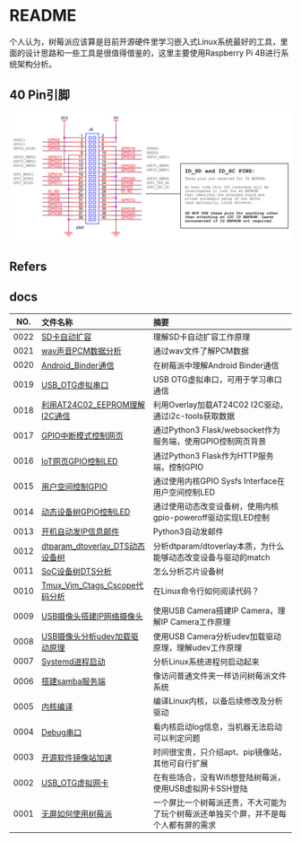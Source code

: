 # README

个人认为，树莓派应该算是目前开源硬件里学习嵌入式Linux系统最好的工具，里面的设计思路和一些工具是很值得借鉴的，这里主要使用Raspberry Pi 4B进行系统架构分析。

## 40 Pin引脚

![Shematic_RPI_40_Pin.png](docs/images/Shematic_RPI_40_Pin.png)

## Refers

## docs

NO.|文件名称|摘要
:--:|:--|:--
0022| [SD卡自动扩容](docs/0022_SD卡自动扩容.md) | 理解SD卡自动扩容工作原理
0021| [wav声音PCM数据分析](docs/0021_wav声音PCM数据分析.md) | 通过wav文件了解PCM数据
0020| [Android_Binder通信](docs/0020_Android_Binder通信.md) | 在树莓派中理解Android Binder通信
0019| [USB_OTG虚拟串口](docs/0019_USB_OTG虚拟串口.md) | USB OTG虚拟串口，可用于学习串口通信
0018| [利用AT24C02_EEPROM理解I2C通信](docs/0018_利用AT24C02_EEPROM理解I2C通信.md) | 利用Overlay加载AT24C02 I2C驱动，通过i2c-tools获取数据
0017| [GPIO中断模式控制网页](docs/0017_GPIO中断模式控制网页.md) | 通过Python3 Flask/websocket作为服务端，使用GPIO控制网页背景
0016| [IoT网页GPIO控制LED](docs/0016_IoT网页GPIO控制LED.md) | 通过Python3 Flask作为HTTP服务端，控制GPIO
0015| [用户空间控制GPIO](docs/0015_用户空间控制GPIO.md) | 通过使用内核GPIO Sysfs Interface在用户空间控制LED
0014| [动态设备树GPIO控制LED](docs/0014_动态设备树GPIO控制LED.md) | 通过使用动态改变设备树，使用内核gpio-poweroff驱动实现LED控制
0013| [开机自动发IP信息邮件](docs/0013_开机自动发IP信息邮件.md) | Python3自动发邮件
0012| [dtparam_dtoverlay_DTS动态设备树](docs/0012_dtparam_dtoverlay_DTS动态设备树.md) | 分析dtparam/dtoverlay本质，为什么能够动态改变设备与驱动的match
0011| [SoC设备树DTS分析](docs/0011_SoC设备树DTS分析.md) | 怎么分析芯片设备树
0010| [Tmux_Vim_Ctags_Cscope代码分析](docs/0010_Tmux_Vim_Ctags_Cscope代码分析.md) | 在Linux命令行如何阅读代码？
0009| [USB摄像头搭建IP网络摄像头](docs/0009_USB摄像头搭建IP网络摄像头.md) | 使用USB Camera搭建IP Camera，理解IP Camera工作原理
0008| [USB摄像头分析udev加载驱动原理](docs/0008_USB摄像头分析udev加载驱动原理.md) | 使用USB Camera分析udev加载驱动原理，理解udev工作原理
0007| [Systemd进程启动](docs/0007_Systemd进程启动.md) | 分析Linux系统进程何启动起来
0006| [搭建samba服务端](docs/0006_搭建samba服务端.md) | 像访问普通文件夹一样访问树莓派文件系统
0005| [内核编译](docs/0005_内核编译.md) | 编译Linux内核，以备后续修改及分析驱动
0004| [Debug串口](docs/0004_Debug串口.md) | 看内核启动log信息，当机器无法启动可以判定问题
0003| [开源软件镜像站加速](docs/0003_开源软件镜像站加速.md) | 时间很宝贵，只介绍apt、pip镜像站，其他可自行扩展
0002| [USB_OTG虚拟网卡](docs/0002_USB_OTG虚拟网卡.md) | 在有些场合，没有Wifi想登陆树莓派，使用USB虚拟网卡SSH登陆
0001| [无屏如何使用树莓派](docs/0001_无屏如何使用树莓派.md) | 一个屏比一个树莓派还贵，不大可能为了玩个树莓派还单独买个屏，并不是每个人都有屏的需求
